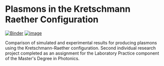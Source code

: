 # Plasmons in the Kretschmann Raether Configuration

[![Binder](https://mybinder.org/badge_logo.svg)](https://mybinder.org/v2/gh/fizixmastr/Plasmons-in-the-Kretschmann-Raether-Configuration/HEAD) [![image](https://img.shields.io/badge/-LinkedIn-grey?style=flat&logo=linkedin&labelColor=blue)](https://fi.linkedin.com/in/charles-rambo?trk=profile-badge)

Comparison of simulated and experimental results for producing plasmons using the Kretschmann-Raether configuration. Second individual research project completed as an assignment for the Laboratory Practice component of the Master's Degree in Photonics.
